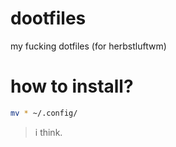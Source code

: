 # dootfiles
my fucking dotfiles (for herbstluftwm)

# how to install?
```zsh
mv * ~/.config/
```

> i think.
